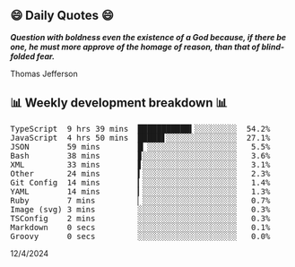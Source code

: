 ## 😄 Daily Quotes 😄

_**Question with boldness even the existence of a God because, if there be one, he must more approve of the homage of reason, than that of blind-folded fear.**_

Thomas Jefferson



## 📊 Weekly development breakdown 📊

<pre>TypeScript  9 hrs 39 mins  ███████████▍░░░░░░░░░  54.2%
JavaScript  4 hrs 50 mins  █████▋░░░░░░░░░░░░░░░  27.1%
JSON        59 mins        █▏░░░░░░░░░░░░░░░░░░░   5.5%
Bash        38 mins        ▊░░░░░░░░░░░░░░░░░░░░   3.6%
XML         33 mins        ▋░░░░░░░░░░░░░░░░░░░░   3.1%
Other       24 mins        ▍░░░░░░░░░░░░░░░░░░░░   2.3%
Git Config  14 mins        ▎░░░░░░░░░░░░░░░░░░░░   1.4%
YAML        14 mins        ▎░░░░░░░░░░░░░░░░░░░░   1.3%
Ruby        7 mins         ▏░░░░░░░░░░░░░░░░░░░░   0.7%
Image (svg) 3 mins         ░░░░░░░░░░░░░░░░░░░░░   0.3%
TSConfig    2 mins         ░░░░░░░░░░░░░░░░░░░░░   0.3%
Markdown    0 secs         ░░░░░░░░░░░░░░░░░░░░░   0.1%
Groovy      0 secs         ░░░░░░░░░░░░░░░░░░░░░   0.0%</pre>

12/4/2024